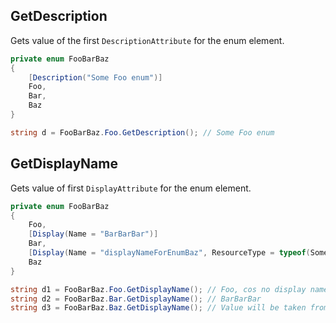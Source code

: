 ## GetDescription

Gets value of the first ``DescriptionAttribute`` for the enum element.

```csharp
private enum FooBarBaz
{
    [Description("Some Foo enum")]
    Foo,
    Bar,
    Baz
}

string d = FooBarBaz.Foo.GetDescription(); // Some Foo enum
```

## GetDisplayName

Gets value of first ``DisplayAttribute`` for the enum element.

```csharp
private enum FooBarBaz
{
    Foo,
    [Display(Name = "BarBarBar")]
    Bar,
    [Display(Name = "displayNameForEnumBaz", ResourceType = typeof(SomeResources))]
    Baz
}

string d1 = FooBarBaz.Foo.GetDisplayName(); // Foo, cos no display name was provided
string d2 = FooBarBaz.Bar.GetDisplayName(); // BarBarBar
string d3 = FooBarBaz.Baz.GetDisplayName(); // Value will be taken from SomeResources file
```